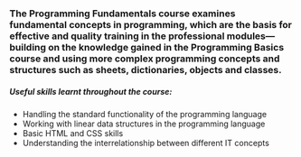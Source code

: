 
### The Programming Fundamentals course examines fundamental concepts in programming, which are the basis for effective and quality training in the professional modules—building on the knowledge gained in the Programming Basics course and using more complex programming concepts and structures such as sheets, dictionaries, objects and classes.


##### Useful skills learnt throughout the course:
* Handling the standard functionality of the programming language
* Working with linear data structures in the programming language
* Basic HTML and CSS skills
* Understanding the interrelationship between different IT concepts
